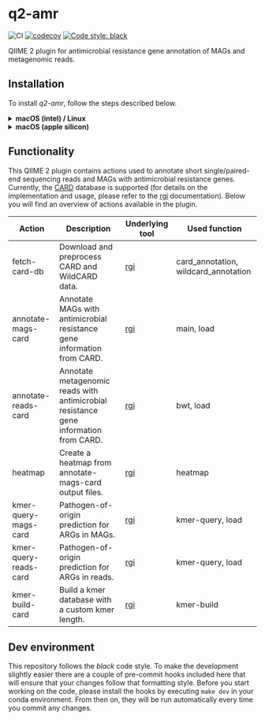 # q2-amr
![CI](https://github.com/bokulich-lab/q2-amr/actions/workflows/ci-dev.yaml/badge.svg)
[![codecov](https://codecov.io/gh/bokulich-lab/q2-amr/branch/main/graph/badge.svg?token=THMBOFUZR0)](https://codecov.io/gh/bokulich-lab/q2-amr)
[![Code style: black](https://img.shields.io/badge/code%20style-black-000000.svg)](https://github.com/psf/black)

QIIME 2 plugin for antimicrobial resistance gene annotation of MAGs and metagenomic reads.

## Installation
To install _q2-amr_, follow the steps described below.

<details>
<summary><b>macOS (intel) / Linux</b></summary>

```shell
mamba create -yn q2-amr \
  -c https://packages.qiime2.org/qiime2/2024.2/shotgun/released/ \
  -c qiime2 -c conda-forge -c bioconda -c defaults \
  qiime2 q2cli q2templates q2-types q2-feature-table q2-demux rgi tqdm

conda activate q2-amr

pip install --no-deps --force-reinstall \
  git+https://github.com/misialq/rgi.git@py38-fix \
  git+https://github.com/bokulich-lab/q2-amr.git
```

Refresh cache and check that everything worked:
```shell
qiime dev refresh-cache
qiime info
```
</details>

<details>
<summary><b>macOS (apple silicon)</b></summary>

```shell
CONDA_SUBDIR=osx-64 mamba create -yn q2-amr \
  -c https://packages.qiime2.org/qiime2/2024.2/shotgun/released/ \
  -c qiime2 -c conda-forge -c bioconda -c defaults \
  qiime2 q2cli q2templates q2-types q2-feature-table q2-demux rgi tqdm

conda activate q2-amr
conda config --env --set subdir osx-64

pip install --no-deps --force-reinstall \
  git+https://github.com/misialq/rgi.git@py38-fix \
  git+https://github.com/bokulich-lab/q2-amr.git
```

Refresh cache and check that everything worked:
```shell
qiime dev refresh-cache
qiime info
```
</details>

## Functionality
This QIIME 2 plugin contains actions used to annotate short single/paired-end
sequencing reads and MAGs with antimicrobial resistance genes. Currently, the [CARD](https://card.mcmaster.ca) database is supported  (for details on
the implementation and usage, please refer to the [rgi](https://github.com/arpcard/rgi) documentation). Below you will
find an overview of actions available in the plugin.

| Action                | Description                                                                          | Underlying tool                       | Used function                        |
|-----------------------|--------------------------------------------------------------------------------------|---------------------------------------|--------------------------------------|
| fetch-card-db         | Download and preprocess CARD and WildCARD data.                                      | [rgi](https://github.com/arpcard/rgi) | card_annotation, wildcard_annotation |
| annotate-mags-card    | Annotate MAGs with antimicrobial resistance gene information from CARD.              | [rgi](https://github.com/arpcard/rgi) | main, load                           |
| annotate-reads-card   | Annotate metagenomic reads with antimicrobial resistance gene information from CARD. | [rgi](https://github.com/arpcard/rgi) | bwt, load                            |
| heatmap               | Create a heatmap from annotate-mags-card output files.                               | [rgi](https://github.com/arpcard/rgi) | heatmap                              |
| kmer-query-mags-card  | Pathogen-of-origin prediction for ARGs in MAGs.                                      | [rgi](https://github.com/arpcard/rgi) | kmer-query, load                     |
| kmer-query-reads-card | Pathogen-of-origin prediction for ARGs in reads.                                     | [rgi](https://github.com/arpcard/rgi) | kmer-query, load                     |
| kmer-build-card       | Build a kmer database with a custom kmer length.                                     | [rgi](https://github.com/arpcard/rgi) | kmer-build                           |

## Dev environment
This repository follows the _black_ code style. To make the development slightly easier
there are a couple of pre-commit hooks included here that will ensure that your changes
follow that formatting style. Before you start working on the code, please
install the hooks by executing `make dev` in your conda environment. From then on,
they will be run automatically every time you commit any changes.
